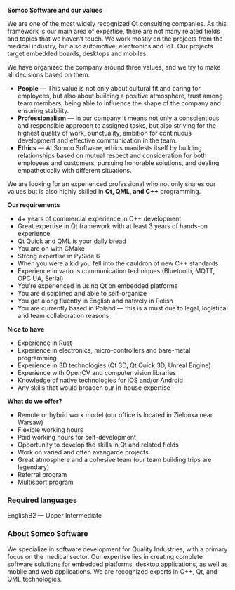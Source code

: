 **Somco Software and our values**

We are one of the most widely recognized Qt consulting companies. As this
framework is our main area of expertise, there are not many related fields and
topics that we haven’t touch. We work mostly on the projects from the medical
industry, but also automotive, electronics and IoT. Our projects target
embedded boards, desktops and mobiles.

We have organized the company around three values, and we try to make all
decisions based on them.

  * **People** — This value is not only about cultural fit and caring for employees, but also about building a positive atmosphere, trust among team members, being able to influence the shape of the company and ensuring stability.
  * **Professionalism** — In our company it means not only a conscientious and responsible approach to assigned tasks, but also striving for the highest quality of work, punctuality, ambition for continuous development and effective communication in the team.
  * **Ethics** — At Somco Software, ethics manifests itself by building relationships based on mutual respect and consideration for both employees and customers, pursuing honorable solutions, and dealing empathetically with different situations.

We are looking for an experienced professional who not only shares our values
but is also highly skilled in **Qt, QML, and C++** programming.

**Our requirements**

  * 4+ years of commercial experience in C++ development
  * Great expertise in Qt framework with at least 3 years of hands-on experience
  * Qt Quick and QML is your daily bread
  * You are on with CMake
  * Strong expertise in PySide 6
  * When you were a kid you fell into the cauldron of new C++ standards
  * Experience in various communication techniques (Bluetooth, MQTT, OPC UA, Serial)
  * You’re experienced in using Qt on embedded platforms
  * You are disciplined and able to self-organize
  * You get along fluently in English and natively in Polish
  * You are currently based in Poland — this is a must due to legal, logistical and team collaboration reasons

**Nice to have**

  * Experience in Rust
  * Experience in electronics, micro-controllers and bare-metal programming
  * Experience in 3D technologies (Qt 3D, Qt Quick 3D, Unreal Engine)
  * Experience with OpenCV and computer vision libraries
  * Knowledge of native technologies for iOS and/or Android
  * Any skills that would broaden our in-house expertise

**What do we offer?**

  * Remote or hybrid work model (our office is located in Zielonka near Warsaw)
  * Flexible working hours
  * Paid working hours for self-development
  * Opportunity to develop the skills in Qt and related fields
  * Work on varied and often avangarde projects
  * Great atmosphere and a cohesive team (our team building trips are legendary)
  * Referral program
  * Multisport program

### Required languages

EnglishB2 — Upper Intermediate

### About Somco Software

We specialize in software development for Quality Industries, with a primary
focus on the medical sector. Our expertise lies in creating complete software
solutions for embedded platforms, desktop applications, as well as mobile and
web applications. We are recognized experts in C++, Qt, and QML technologies.